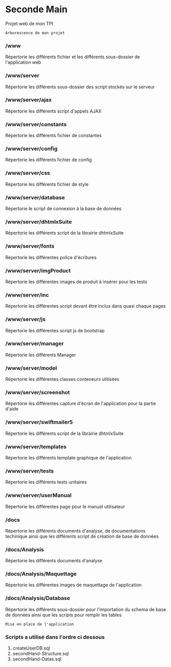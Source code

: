 # Seconde Main
Projet web de mon TPI

```
Arborescence de mon projet
```
### /www
Répertorie les différents fichier et les différents sous-dossier de l'application web 

### /www/server
Répertorie les différents sous-dossier des script stockés sur le serveur 

### /www/server/ajax
Répertorie les différents script d'appels AJAX

### /www/server/constants
Répertorie les différents fichier de constantes

### /www/server/config
Répertorie les différents fichier de config

### /www/server/css
Répertorie les différents fichier de style

### /www/server/database
Répertorie le script de connexion à la base de données

### /www/server/dhtmlxSuite
Répertorie les différents script de la librairie dhtmlxSuite

### /www/server/fonts
Répertorie les différentes police d'écritures

### /www/server/imgProduct
Répertorie les différentes images de produit à insérer pour les tests

### /www/server/inc
Répertorie les différentes script devant être inclus dans quasi chaque pages

### /www/server/js
Répertorie les différentes script js de bootstrap

### /www/server/manager
Répertorie les différents Manager

### /www/server/model
Répertorie les différentes classes conteneurs utilisées

### /www/server/screenshot
Répertorie les différentes capture d'écran de l'application pour la partie d'aide

### /www/server/swiftmailer5
Répertorie les différents script de la librairie dhtmlxSuite

### /www/server/templates
Répertorie les différents template graphique de l'application

### /www/server/tests
Répertorie les différents tests unitaires

### /www/server/userManual
Répertorie les différentes page pour le manuel utilisateur


### /docs
Répertorie les différents documents d'analyse, de documentations techinique ainsi que les différents script de création de base de données 

### /docs/Analysis
Répertorie les différents documents d'analyse

### /docs/Analysis/Maquettage
Répertorie les différentes images de maquettage de l'application

### /docs/Analysis/Database
Répertorie les différents sous-dossier pour l'importation du schema de base de données ainsi que les scripts pour remplir les tables

```
Mise en place de l'application
```
### Scripts a utilisé dans l'ordre ci dessous

1. createUserDB.sql 
2. secondHand-Structure.sql
3. secondHand-Datas.sql
